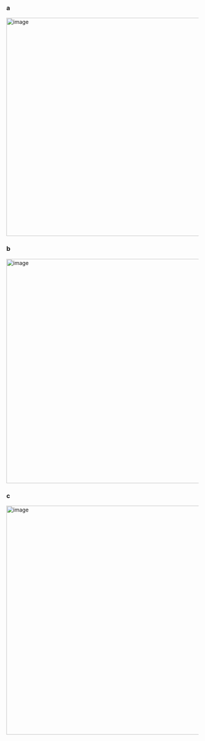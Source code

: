 ### a 

<img width="572" alt="image" src="https://github.com/user-attachments/assets/ba9d0a6e-b0f9-4acf-8292-2b04d950d18a" />

### b 

<img width="588" alt="image" src="https://github.com/user-attachments/assets/01c5b1a5-b175-44d1-a0ac-b724f51c4de4" />

### c 

<img width="600" alt="image" src="https://github.com/user-attachments/assets/021e419e-ac3c-43fc-a12e-fde9d1a464ad" />
